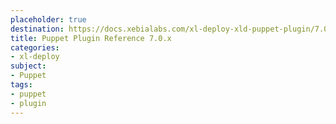 ```yaml
---
placeholder: true
destination: https://docs.xebialabs.com/xl-deploy-xld-puppet-plugin/7.0.x/puppetPluginManual.html
title: Puppet Plugin Reference 7.0.x
categories:
- xl-deploy
subject:
- Puppet
tags:
- puppet
- plugin
---
```

